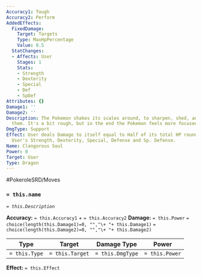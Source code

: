 ```yaml
---
Accuracy1: Tough
Accuracy2: Perform
AddedEffects:
  FixedDamage:
    Target: Targets
    Type: MaxHpPercentage
    Value: 0.5
  StatChanges:
  - Affects: User
    Stages: 1
    Stats:
    - Strength
    - Dexterity
    - Special
    - Def
    - SpDef
Attributes: {}
Damage1: ''
Damage2: ''
Description: The Pokemon shakes its scales around, to sharpen, shed, and rearrange
  them. It's a bit rough, but in the end the Pokemon feels more focused for battle.
DmgType: Support
Effect: User deals Damage to itself equal to Half of its total HP rounded down. Increase
  User's Strength, Dexterity, Special, Defense and Sp. Defense.
Name: Clangorous Soul
Power: 0
Target: User
Type: Dragon
---
```


#PokeroleSRD/Moves

### `= this.name` 
*`= this.Description`*

**Accuracy:** `= this.Accuracy1` + `= this.Accuracy2`
**Damage:** `= this.Power` `= choice(length(this.Damage1)=0, "","\+ "+ this.Damage1)` `= choice(length(this.Damage2)=0, "","\+ "+ this.Damage2)`

| Type          | Target          | Damage Type          | Power          |
| ------------- | --------------- | ---------------- | -------------- |
| `= this.Type` | `= this.Target` | `= this.DmgType` | `= this.Power` | 

**Effect:** `= this.Effect`